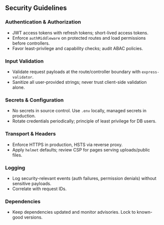 ## Security Guidelines

### Authentication & Authorization

- JWT access tokens with refresh tokens; short-lived access tokens.
- Enforce `authMiddleware` on protected routes and load permissions before controllers.
- Favor least-privilege and capability checks; audit ABAC policies.

### Input Validation

- Validate request payloads at the route/controller boundary with `express-validator`.
- Sanitize all user-provided strings; never trust client-side validation alone.

### Secrets & Configuration

- No secrets in source control. Use `.env` locally, managed secrets in production.
- Rotate credentials periodically; principle of least privilege for DB users.

### Transport & Headers

- Enforce HTTPS in production, HSTS via reverse proxy.
- Apply `helmet` defaults; review CSP for pages serving uploads/public files.

### Logging

- Log security-relevant events (auth failures, permission denials) without sensitive payloads.
- Correlate with request IDs.

### Dependencies

- Keep dependencies updated and monitor advisories. Lock to known-good versions.

